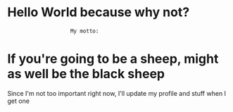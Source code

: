 # Hello World because why not?
						My motto:
# If you're going to be a sheep, might as well be the black sheep
Since I'm not too important right now, I'll update my profile and stuff when I get one
